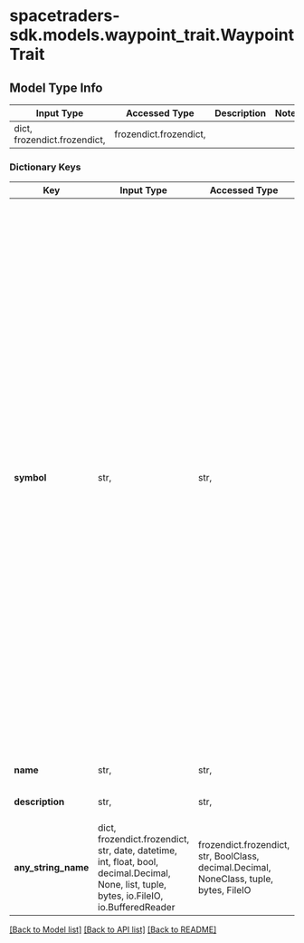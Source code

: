 # spacetraders-sdk.models.waypoint_trait.WaypointTrait

## Model Type Info
Input Type | Accessed Type | Description | Notes
------------ | ------------- | ------------- | -------------
dict, frozendict.frozendict,  | frozendict.frozendict,  |  | 

### Dictionary Keys
Key | Input Type | Accessed Type | Description | Notes
------------ | ------------- | ------------- | ------------- | -------------
**symbol** | str,  | str,  | The unique identifier of the trait. | must be one of ["UNCHARTED", "MARKETPLACE", "SHIPYARD", "OUTPOST", "SCATTERED_SETTLEMENTS", "SPRAWLING_CITIES", "MEGA_STRUCTURES", "OVERCROWDED", "HIGH_TECH", "CORRUPT", "BUREAUCRATIC", "TRADING_HUB", "INDUSTRIAL", "BLACK_MARKET", "RESEARCH_FACILITY", "MILITARY_BASE", "SURVEILLANCE_OUTPOST", "EXPLORATION_OUTPOST", "MINERAL_DEPOSITS", "COMMON_METAL_DEPOSITS", "PRECIOUS_METAL_DEPOSITS", "RARE_METAL_DEPOSITS", "METHANE_POOLS", "ICE_CRYSTALS", "EXPLOSIVE_GASES", "STRONG_MAGNETOSPHERE", "VIBRANT_AURORAS", "SALT_FLATS", "CANYONS", "PERPETUAL_DAYLIGHT", "PERPETUAL_OVERCAST", "DRY_SEABEDS", "MAGMA_SEAS", "SUPERVOLCANOES", "ASH_CLOUDS", "VAST_RUINS", "MUTATED_FLORA", "TERRAFORMED", "EXTREME_TEMPERATURES", "EXTREME_PRESSURE", "DIVERSE_LIFE", "SCARCE_LIFE", "FOSSILS", "WEAK_GRAVITY", "STRONG_GRAVITY", "CRUSHING_GRAVITY", "TOXIC_ATMOSPHERE", "CORROSIVE_ATMOSPHERE", "BREATHABLE_ATMOSPHERE", "JOVIAN", "ROCKY", "VOLCANIC", "FROZEN", "SWAMP", "BARREN", "TEMPERATE", "JUNGLE", "OCEAN", "STRIPPED", ] 
**name** | str,  | str,  | The name of the trait. | 
**description** | str,  | str,  | A description of the trait. | 
**any_string_name** | dict, frozendict.frozendict, str, date, datetime, int, float, bool, decimal.Decimal, None, list, tuple, bytes, io.FileIO, io.BufferedReader | frozendict.frozendict, str, BoolClass, decimal.Decimal, NoneClass, tuple, bytes, FileIO | any string name can be used but the value must be the correct type | [optional]

[[Back to Model list]](../../README.md#documentation-for-models) [[Back to API list]](../../README.md#documentation-for-api-endpoints) [[Back to README]](../../README.md)

